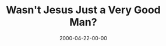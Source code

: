---
layout: message
category: message
series: "The Heart of the Matter"
title: "Wasn't Jesus Just a Very Good Man?"
date: 2000-04-22-00-00
message_id: 379
audio-description: "Aren't all religions the same? Join us and learn the basics of Christianity. "
audio: "http://www.crossroads.net/audio/2000/The_Heart_Of_The_Matter/The_Heart_Of_The_Matter_03_Wasn%27t_Jesus_Just_A_Very_Good_Man_04-22-2000_Tome.mp3"
audio-title: "Wasn't Jesus Just a Very Good Man?"
audio-duration: "34:18"
---
